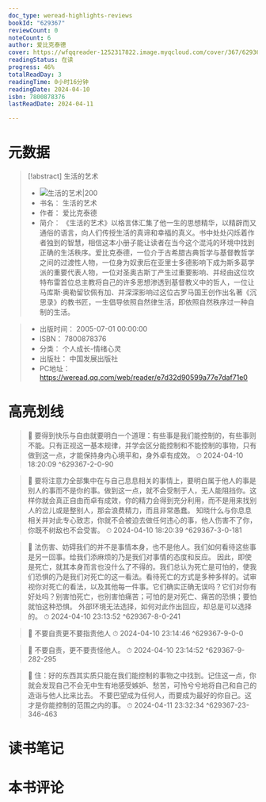 ```yaml
---
doc_type: weread-highlights-reviews
bookId: "629367"
reviewCount: 0
noteCount: 6
author: 爱比克泰德
cover: https://wfqqreader-1252317822.image.myqcloud.com/cover/367/629367/t7_629367.jpg
readingStatus: 在读
progress: 46%
totalReadDay: 3
readingTime: 0小时16分钟
readingDate: 2024-04-10
isbn: 7800878376
lastReadDate: 2024-04-11

---
```

# 元数据
> [!abstract] 生活的艺术
> - ![ 生活的艺术|200](https://wfqqreader-1252317822.image.myqcloud.com/cover/367/629367/t7_629367.jpg)
> - 书名： 生活的艺术
> - 作者： 爱比克泰德
> - 简介：     《生活的艺术》以格言体汇集了他一生的思想精华，以精辟而又通俗的语言，向人们传授生活的真谛和幸福的真义。书中处处闪烁着作者独到的智慧，相信这本小册子能让读者在当今这个混沌的环境中找到正确的生活秩序。爱比克泰德，一位介于古希腊古典哲学与基督教哲学之间的过渡性人物，一位身为奴隶后在亚里士多德影响下成为斯多葛学派的重要代表人物，一位对圣奥古斯丁产生过重要影响、并经由这位坎特布雷首位总主教将自己的许多思想渗透到基督教义中的哲人，一位让马库斯·奥勒留钦佩有加、并深深影响过这位古罗马国王创作出名著《沉思录》的教书匠，一生倡导依照自然律生活，即依照自然秩序过一种自制的生活。

> - 出版时间： 2005-07-01 00:00:00
> - ISBN： 7800878376
> - 分类： 个人成长-情绪心灵
> - 出版社： 中国发展出版社
> - PC地址：https://weread.qq.com/web/reader/e7d32d90599a77e7daf71e0

# 高亮划线



> 📌 要得到快乐与自由就要明白一个道理：有些事是我们能控制的，有些事则不能。只有正视这一基本规律，并学会区分能控制和不能控制的事物，只有做到这一点，才能保持身内心境平和，身外卓有成效。 
> ⏱ 2024-04-10 18:20:09 ^629367-2-0-90



> 📌 要将注意力全部集中在与自己息息相关的事情上，要明白属于他人的事是别人的事而不是你的事。做到这一点，就不会受制于人，无人能阻挡你。这样你就会真正自由而卓有成效，你的精力会得到充分利用，而不是用来找别人的岔儿或是整别人，那会浪费精力，而且非常愚蠢。 
       知晓什么与你息息相关并对此专心致志，你就不会被迫去做任何违心的事，他人伤害不了你，你既不树敌也不会受害。 
> ⏱ 2024-04-10 18:20:39 ^629367-3-0-181



> 📌 法伤害、妨碍我们的并不是事情本身，也不是他人。我们如何看待这些事是另一回事。给我们添麻烦的乃是我们对事情的态度和反应。    因此，即使是死亡，就其本身而言也没什么了不得的。我们总认为死亡是可怕的，使我们恐惧的乃是我们对死亡的这一看法。看待死亡的方式是多种多样的。试审视你对死亡的看法，以及其他每一件事。它们确实正确无误吗？它们对你有好处吗？别害怕死亡，也别害怕痛苦；可怕的是对死亡、痛苦的恐惧；要怕就怕这种恐惧。    外部环境无法选择，如何对此作出回应，却总是可以选择的。 
> ⏱ 2024-04-10 23:13:52 ^629367-8-0-241



> 📌 不要自责更不要指责他人 
> ⏱ 2024-04-10 23:14:46 ^629367-9-0-0

> 📌 不要自责，更不要责怪他人。 
> ⏱ 2024-04-10 23:14:52 ^629367-9-282-295



> 📌 住：好的东西其实质只能在我们能控制的事物之中找到。记住这一点，你就会发现自己不会无中生有地感受嫉妒、愁苦，可怜兮兮地将自己和自己的造诣与他人比来比去。    不要巴望成为任何人，而要成为最好的你自己。这才是你能控制的范围之内的事。 
> ⏱ 2024-04-11 23:32:34 ^629367-23-346-463

# 读书笔记

# 本书评论

